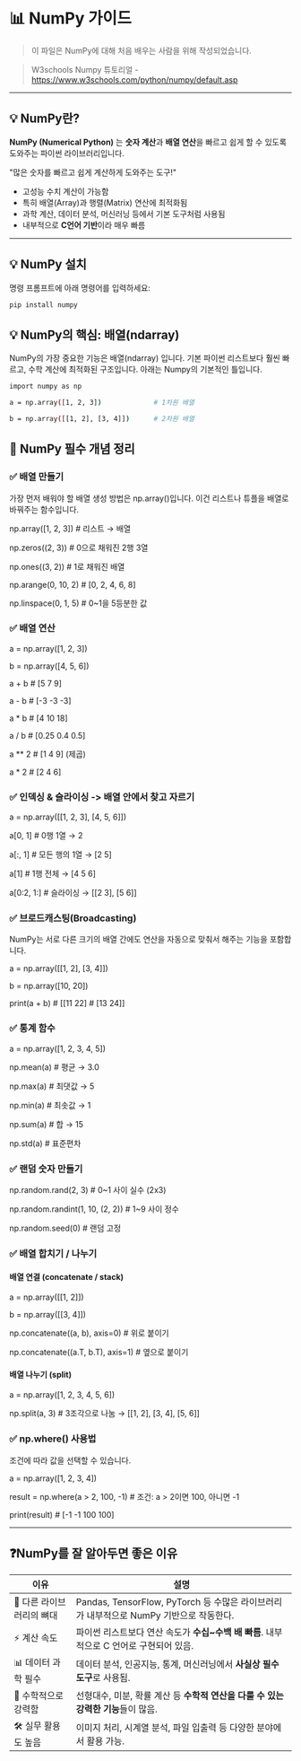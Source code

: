# 📊 NumPy 가이드

> 이 파일은 NumPy에 대해 처음 배우는 사람을 위해 작성되었습니다.

> W3schools Numpy 튜토리얼 - https://www.w3schools.com/python/numpy/default.asp 

---

## 💡 NumPy란?

**NumPy (Numerical Python)** 는 **숫자 계산**과 **배열 연산**을 빠르고 쉽게 할 수 있도록 도와주는 파이썬 라이브러리입니다.

"많은 숫자를 빠르고 쉽게 계산하게 도와주는 도구!"

- 고성능 수치 계산이 가능함
- 특히 배열(Array)과 행렬(Matrix) 연산에 최적화됨
- 과학 계산, 데이터 분석, 머신러닝 등에서 기본 도구처럼 사용됨
- 내부적으로 **C언어 기반**이라 매우 빠름

---

## 💡 NumPy 설치
명령 프롬프트에 아래 명령어를 입력하세요:

```bash
pip install numpy
```



## 💡 NumPy의 핵심: 배열(ndarray)
NumPy의 가장 중요한 기능은 배열(ndarray) 입니다.
기본 파이썬 리스트보다 훨씬 빠르고, 수학 계산에 최적화된 구조입니다.
아래는 Numpy의 기본적인 틀입니다.

```bash
import numpy as np

a = np.array([1, 2, 3])             # 1차원 배열

b = np.array([[1, 2], [3, 4]])      # 2차원 배열
```

## 🔑 NumPy 필수 개념 정리

### ✅ 배열 만들기
가장 먼저 배워야 할 배열 생성 방법은 np.array()입니다.
이건 리스트나 튜플을 배열로 바꿔주는 함수입니다.

np.array([1, 2, 3])           # 리스트 → 배열

np.zeros((2, 3))              # 0으로 채워진 2행 3열

np.ones((3, 2))               # 1로 채워진 배열

np.arange(0, 10, 2)           # [0, 2, 4, 6, 8]

np.linspace(0, 1, 5)          # 0~1을 5등분한 값

### ✅ 배열 연산

a = np.array([1, 2, 3])

b = np.array([4, 5, 6])

a + b      # [5 7 9]

a - b      # [-3 -3 -3]

a * b      # [4 10 18]

a / b      # [0.25 0.4 0.5]

a ** 2     # [1 4 9] (제곱)

a * 2      # [2 4 6]


### ✅ 인덱싱 & 슬라이싱 -> 배열 안에서 찾고 자르기

a = np.array([[1, 2, 3], [4, 5, 6]])

a[0, 1]     # 0행 1열 → 2

a[:, 1]     # 모든 행의 1열 → [2 5]

a[1]        # 1행 전체 → [4 5 6]

a[0:2, 1:]  # 슬라이싱 → [[2 3], [5 6]]

### ✅ 브로드캐스팅(Broadcasting)
NumPy는 서로 다른 크기의 배열 간에도 연산을 자동으로 맞춰서 해주는 기능을 포함합니다.

a = np.array([[1, 2], [3, 4]])

b = np.array([10, 20])

print(a + b) # [[11 22]  #  [13 24]]

### ✅ 통계 함수 
a = np.array([1, 2, 3, 4, 5])

np.mean(a)   # 평균 → 3.0

np.max(a)    # 최댓값 → 5

np.min(a)    # 최솟값 → 1

np.sum(a)    # 합 → 15

np.std(a)    # 표준편차

### ✅ 랜덤 숫자 만들기

np.random.rand(2, 3)           # 0~1 사이 실수 (2x3)

np.random.randint(1, 10, (2, 2))  # 1~9 사이 정수

np.random.seed(0)              # 랜덤 고정

### ✅ 배열 합치기 / 나누기
#### 배열 연결 (concatenate / stack)
a = np.array([[1, 2]])

b = np.array([[3, 4]])


np.concatenate((a, b), axis=0)  # 위로 붙이기

np.concatenate((a.T, b.T), axis=1)  # 옆으로 붙이기

#### 배열 나누기 (split)
a = np.array([1, 2, 3, 4, 5, 6])

np.split(a, 3)  # 3조각으로 나눔 → [[1, 2], [3, 4], [5, 6]]

### ✅ np.where() 사용법
조건에 따라 값을 선택할 수 있습니다.

a = np.array([1, 2, 3, 4])

result = np.where(a > 2, 100, -1)  # 조건: a > 2이면 100, 아니면 -1

print(result)  # [-1 -1 100 100]







---

## ❓NumPy를 잘 알아두면 좋은 이유

| 이유 | 설명 |
|------|------|
| 🧱 다른 라이브러리의 뼈대 | Pandas, TensorFlow, PyTorch 등 수많은 라이브러리가 내부적으로 NumPy 기반으로 작동한다. |
| ⚡ 계산 속도 | 파이썬 리스트보다 연산 속도가 **수십~수백 배 빠름**. 내부적으로 C 언어로 구현되어 있음. |
| 📊 데이터 과학 필수 | 데이터 분석, 인공지능, 통계, 머신러닝에서 **사실상 필수 도구**로 사용됨. |
| 🧠 수학적으로 강력함 | 선형대수, 미분, 확률 계산 등 **수학적 연산을 다룰 수 있는 강력한 기능**들이 많음. |
| 🛠️ 실무 활용도 높음 | 이미지 처리, 시계열 분석, 파일 입출력 등 다양한 분야에서 활용 가능. |








